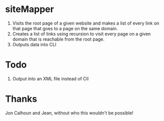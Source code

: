 # siteMapper
1. Visits the root page of a given website and makes a list of every link on that page that goes to a page on the same domain. 
2. Creates a list of links using recursion to visit every page on a given domain that is reachable from the root page.
3. Outputs data into CLI


# Todo
1. Output into an XML file instead of ClI


# Thanks
Jon Calhoun and Jean, without who this wouldn't be possible!
